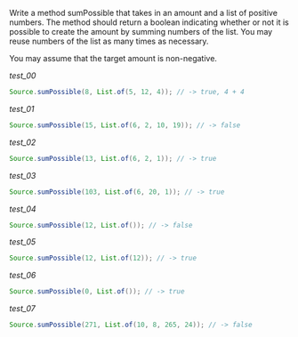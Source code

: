Write a method sumPossible that takes in an amount and a list of positive numbers. The method should return a boolean indicating whether or not it is possible to create the amount by summing numbers of the list. You may reuse numbers of the list as many times as necessary.

You may assume that the target amount is non-negative.

_test_00_

```java
Source.sumPossible(8, List.of(5, 12, 4)); // -> true, 4 + 4
```

_test_01_

```java
Source.sumPossible(15, List.of(6, 2, 10, 19)); // -> false
```

_test_02_

```java
Source.sumPossible(13, List.of(6, 2, 1)); // -> true
```

_test_03_

```java
Source.sumPossible(103, List.of(6, 20, 1)); // -> true
```

_test_04_

```java
Source.sumPossible(12, List.of()); // -> false
```

_test_05_

```java
Source.sumPossible(12, List.of(12)); // -> true
```

_test_06_

```java
Source.sumPossible(0, List.of()); // -> true
```

_test_07_

```java
Source.sumPossible(271, List.of(10, 8, 265, 24)); // -> false
```
